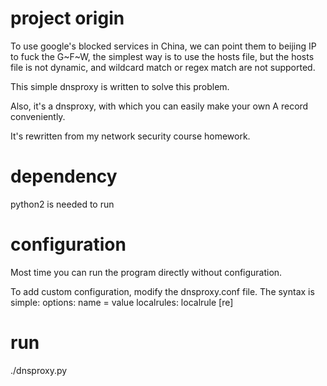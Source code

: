 # project origin

To use google's blocked services in China, we can point them to beijing IP to fuck the G~F~W, the simplest way is to use the hosts file, but the hosts file is not dynamic, and wildcard match or regex match are not supported.

This simple dnsproxy is written to solve this problem.

Also, it's a dnsproxy, with which you can easily make your own A record conveniently.

It's rewritten from my network security course homework.

# dependency
python2 is needed to run

# configuration
Most time you can run the program directly without configuration.

To add custom configuration, modify the dnsproxy.conf file. The syntax is simple:
options:
    name = value
localrules:
    localrule <ip> <pattern> [re]

# run
./dnsproxy.py
